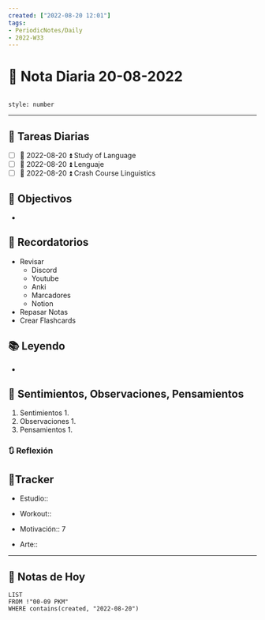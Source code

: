```yaml
---
created: ["2022-08-20 12:01"]
tags:
- PeriodicNotes/Daily
- 2022-W33
---
```


# 📅 Nota Diaria 20-08-2022
```toc

style: number

```

---
## 🔷 Tareas Diarias
- [ ] 📅 2022-08-20 ⏫ Study of Language
- [ ] 📅 2022-08-20 ⏫ Lenguaje
- [ ] 📅 2022-08-20 ⏫ Crash Course Linguistics

## 🎯 Objectivos
- 
## 📕 Recordatorios
- Revisar
	- Discord
	- Youtube
	- Anki
	- Marcadores
	- Notion
- Repasar Notas
- Crear Flashcards

## 📚 Leyendo
- 
## 💬 Sentimientos, Observaciones, Pensamientos 
1. Sentimientos
	1. 
2. Observaciones
	1. 
3. Pensamientos
	1. 
### 🔃 Reflexión

## 🔷Tracker

- Estudio::

- Workout::

- Motivación:: 7

- Arte::
---

## 📅 Notas de Hoy
```dataview
LIST 
FROM !"00-09 PKM" 
WHERE contains(created, "2022-08-20")
```
